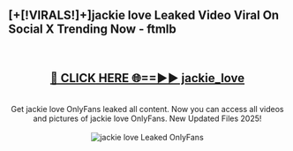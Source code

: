 <h2>[+[!VIRALS!]+]jackie love Leaked Video Viral On Social X Trending Now - ftmlb</h2>
<br>
<div align="center">
<h2><a href="https://libra.edu.pl?jackie_love" rel="nofollow">🔴 CLICK HERE 🌐==►► jackie_love</a></h2>
<br>
Get jackie love OnlyFans leaked all content. Now you can access all videos and pictures of jackie love OnlyFans. New Updated Files 2025!
<br>
<br>
<a href="https://libra.edu.pl?jackie_love" rel="nofollow" data-target="animated-image.originalLink"><img src="https://i.ibb.co.com/WyWwxjT/player-gif2.gif" alt="jackie love Leaked OnlyFans" style="max-width: 100%; display: inline-block;" data-target="animated-image.originalImage"></a>
</div>
<br>